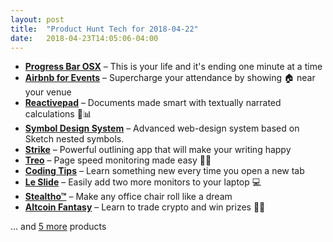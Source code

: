 ```yaml
---
layout: post
title:  "Product Hunt Tech for 2018-04-22"
date:   2018-04-23T14:05:06-04:00
---
```


* **[Progress Bar OSX](https://www.producthunt.com/posts/progress-bar-osx?utm_campaign=producthunt-api&utm_medium=api&utm_source=Application%3A+Daily+Digest+RSS+%28ID%3A+3202%29)** – This is your life and it's ending one minute at a time
* **[Airbnb for Events](https://www.producthunt.com/posts/airbnb-for-events?utm_campaign=producthunt-api&utm_medium=api&utm_source=Application%3A+Daily+Digest+RSS+%28ID%3A+3202%29)** – Supercharge your attendance by showing 🏠 near your venue
* **[Reactivepad](https://www.producthunt.com/posts/reactivepad?utm_campaign=producthunt-api&utm_medium=api&utm_source=Application%3A+Daily+Digest+RSS+%28ID%3A+3202%29)** – Documents made smart with textually narrated calculations 📝📊
* **[Symbol Design System](https://www.producthunt.com/posts/symbol-design-system?utm_campaign=producthunt-api&utm_medium=api&utm_source=Application%3A+Daily+Digest+RSS+%28ID%3A+3202%29)** – Advanced web-design system based on Sketch nested symbols.
* **[Strike](https://www.producthunt.com/posts/strike-3?utm_campaign=producthunt-api&utm_medium=api&utm_source=Application%3A+Daily+Digest+RSS+%28ID%3A+3202%29)** – Powerful outlining app that will make your writing happy
* **[Treo](https://www.producthunt.com/posts/treo?utm_campaign=producthunt-api&utm_medium=api&utm_source=Application%3A+Daily+Digest+RSS+%28ID%3A+3202%29)** – Page speed monitoring made easy 👨‍💻
* **[Coding Tips](https://www.producthunt.com/posts/coding-tips?utm_campaign=producthunt-api&utm_medium=api&utm_source=Application%3A+Daily+Digest+RSS+%28ID%3A+3202%29)** – Learn something new every time you open a new tab
* **[Le Slide](https://www.producthunt.com/posts/le-slide?utm_campaign=producthunt-api&utm_medium=api&utm_source=Application%3A+Daily+Digest+RSS+%28ID%3A+3202%29)** – Easily add two more monitors to your laptop 💻
* **[Stealtho™](https://www.producthunt.com/posts/stealtho?utm_campaign=producthunt-api&utm_medium=api&utm_source=Application%3A+Daily+Digest+RSS+%28ID%3A+3202%29)** – Make any office chair roll like a dream
* **[Altcoin Fantasy](https://www.producthunt.com/posts/altcoin-fantasy?utm_campaign=producthunt-api&utm_medium=api&utm_source=Application%3A+Daily+Digest+RSS+%28ID%3A+3202%29)** – Learn to trade crypto and win prizes 🤑🎁

… and [5 more](https://www.producthunt.com/tech) products